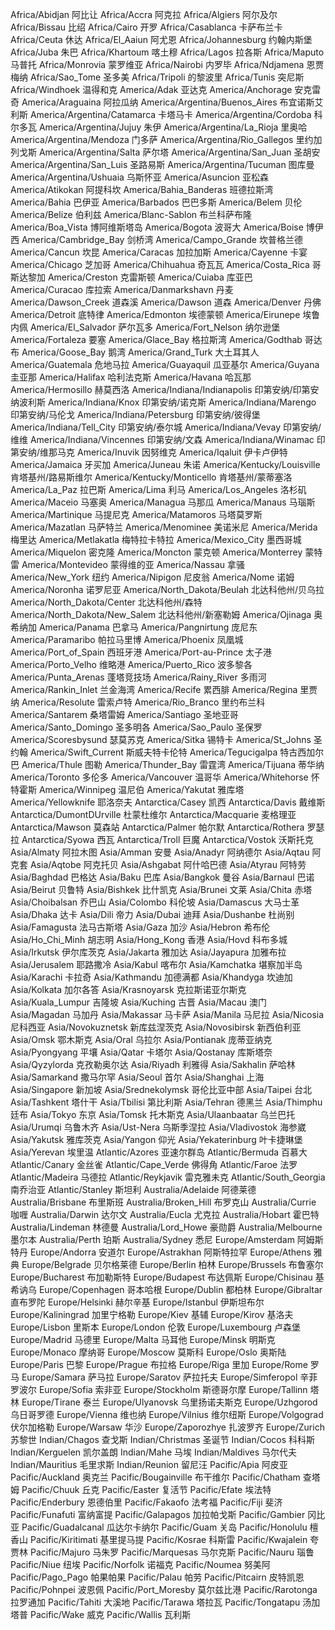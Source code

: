 Africa/Abidjan	阿比让
Africa/Accra	阿克拉
Africa/Algiers	阿尔及尔
Africa/Bissau	比绍
Africa/Cairo	开罗
Africa/Casablanca	卡萨布兰卡
Africa/Ceuta	休达
Africa/El_Aaiun	阿尤恩
Africa/Johannesburg	约翰内斯堡
Africa/Juba	朱巴
Africa/Khartoum	喀土穆
Africa/Lagos	拉各斯
Africa/Maputo	马普托
Africa/Monrovia	蒙罗维亚
Africa/Nairobi	内罗毕
Africa/Ndjamena	恩贾梅纳
Africa/Sao_Tome	圣多美
Africa/Tripoli	的黎波里
Africa/Tunis	突尼斯
Africa/Windhoek	温得和克
America/Adak	亚达克
America/Anchorage	安克雷奇
America/Araguaina	阿拉瓜纳
America/Argentina/Buenos_Aires	布宜诺斯艾利斯
America/Argentina/Catamarca	卡塔马卡
America/Argentina/Cordoba	科尔多瓦
America/Argentina/Jujuy	朱伊
America/Argentina/La_Rioja	里奥哈
America/Argentina/Mendoza	门多萨
America/Argentina/Rio_Gallegos	里约加列戈斯
America/Argentina/Salta	萨尔塔
America/Argentina/San_Juan	圣胡安
America/Argentina/San_Luis	圣路易斯
America/Argentina/Tucuman	图库曼
America/Argentina/Ushuaia	乌斯怀亚
America/Asuncion	亚松森
America/Atikokan	阿提科坎
America/Bahia_Banderas	班德拉斯湾
America/Bahia	巴伊亚
America/Barbados	巴巴多斯
America/Belem	贝伦
America/Belize	伯利兹
America/Blanc-Sablon	布兰科萨布隆
America/Boa_Vista	博阿维斯塔岛
America/Bogota	波哥大
America/Boise	博伊西
America/Cambridge_Bay	剑桥湾
America/Campo_Grande	坎普格兰德
America/Cancun	坎昆
America/Caracas	加拉加斯
America/Cayenne	卡宴
America/Chicago	芝加哥
America/Chihuahua	奇瓦瓦
America/Costa_Rica	哥斯达黎加
America/Creston	克雷斯顿
America/Cuiaba	库亚巴
America/Curacao	库拉索
America/Danmarkshavn	丹麦
America/Dawson_Creek	道森溪
America/Dawson	道森
America/Denver	丹佛
America/Detroit	底特律
America/Edmonton	埃德蒙顿
America/Eirunepe	埃鲁内佩
America/El_Salvador	萨尔瓦多
America/Fort_Nelson	纳尔逊堡
America/Fortaleza	要塞
America/Glace_Bay	格拉斯湾
America/Godthab	哥达布
America/Goose_Bay	鹅湾
America/Grand_Turk	大土耳其人
America/Guatemala	危地马拉
America/Guayaquil	瓜亚基尔
America/Guyana	圭亚那
America/Halifax	哈利法克斯
America/Havana	哈瓦那
America/Hermosillo	赫莫西洛
America/Indiana/Indianapolis	印第安纳/印第安纳波利斯
America/Indiana/Knox	印第安纳/诺克斯
America/Indiana/Marengo	印第安纳/马伦戈
America/Indiana/Petersburg	印第安纳/彼得堡
America/Indiana/Tell_City	印第安纳/泰尔城
America/Indiana/Vevay	印第安纳/维维
America/Indiana/Vincennes	印第安纳/文森
America/Indiana/Winamac	印第安纳/维那马克
America/Inuvik	因努维克
America/Iqaluit	伊卡卢伊特
America/Jamaica	牙买加
America/Juneau	朱诺
America/Kentucky/Louisville	肯塔基州/路易斯维尔
America/Kentucky/Monticello	肯塔基州/蒙蒂塞洛
America/La_Paz	拉巴斯
America/Lima	利马
America/Los_Angeles	洛杉矶
America/Maceio	马塞奥
America/Managua	马那瓜
America/Manaus	马瑙斯
America/Martinique	马提尼克
America/Matamoros	马塔莫罗斯
America/Mazatlan	马萨特兰
America/Menominee	美诺米尼
America/Merida	梅里达
America/Metlakatla	梅特拉卡特拉
America/Mexico_City	墨西哥城
America/Miquelon	密克隆
America/Moncton	蒙克顿
America/Monterrey	蒙特雷
America/Montevideo	蒙得维的亚
America/Nassau	拿骚
America/New_York	纽约
America/Nipigon	尼皮翁
America/Nome	诺姆
America/Noronha	诺罗尼亚
America/North_Dakota/Beulah	北达科他州/贝乌拉
America/North_Dakota/Center	北达科他州/森特
America/North_Dakota/New_Salem	北达科他州/新塞勒姆
America/Ojinaga	奥希纳加
America/Panama	巴拿马
America/Pangnirtung	庞尼东
America/Paramaribo	帕拉马里博
America/Phoenix	凤凰城
America/Port_of_Spain	西班牙港
America/Port-au-Prince	太子港
America/Porto_Velho	维略港
America/Puerto_Rico	波多黎各
America/Punta_Arenas	蓬塔竞技场
America/Rainy_River	多雨河
America/Rankin_Inlet	兰金海湾
America/Recife	累西腓
America/Regina	里贾纳
America/Resolute	雷索卢特
America/Rio_Branco	里约布兰科
America/Santarem	桑塔雷姆
America/Santiago	圣地亚哥
America/Santo_Domingo	圣多明各
America/Sao_Paulo	圣保罗
America/Scoresbysund	瑟莫苏克
America/Sitka	锡特卡
America/St_Johns	圣约翰
America/Swift_Current	斯威夫特卡伦特
America/Tegucigalpa	特古西加尔巴
America/Thule	图勒
America/Thunder_Bay	雷霆湾
America/Tijuana	蒂华纳
America/Toronto	多伦多
America/Vancouver	温哥华
America/Whitehorse	怀特霍斯
America/Winnipeg	温尼伯
America/Yakutat	雅库塔
America/Yellowknife	耶洛奈夫
Antarctica/Casey	凯西
Antarctica/Davis	戴维斯
Antarctica/DumontDUrville	杜蒙杜维尔
Antarctica/Macquarie	麦格理亚
Antarctica/Mawson	莫森站
Antarctica/Palmer	帕尔默
Antarctica/Rothera	罗瑟拉
Antarctica/Syowa	西瓦
Antarctica/Troll	巨魔
Antarctica/Vostok	沃斯托克
Asia/Almaty	阿拉木图
Asia/Amman	安曼
Asia/Anadyr	阿纳德尔
Asia/Aqtau	阿克套
Asia/Aqtobe	阿克托贝
Asia/Ashgabat	阿什哈巴德
Asia/Atyrau	阿特劳
Asia/Baghdad	巴格达
Asia/Baku	巴库
Asia/Bangkok	曼谷
Asia/Barnaul	巴诺
Asia/Beirut	贝鲁特
Asia/Bishkek	比什凯克
Asia/Brunei	文莱
Asia/Chita	赤塔
Asia/Choibalsan	乔巴山
Asia/Colombo	科伦坡
Asia/Damascus	大马士革
Asia/Dhaka	达卡
Asia/Dili	帝力
Asia/Dubai	迪拜
Asia/Dushanbe	杜尚别
Asia/Famagusta	法马古斯塔
Asia/Gaza	加沙
Asia/Hebron	希布伦
Asia/Ho_Chi_Minh	胡志明
Asia/Hong_Kong	香港
Asia/Hovd	科布多城
Asia/Irkutsk	伊尔库茨克
Asia/Jakarta	雅加达
Asia/Jayapura	加雅布拉
Asia/Jerusalem	耶路撒冷
Asia/Kabul	喀布尔
Asia/Kamchatka	堪察加半岛
Asia/Karachi	卡拉奇
Asia/Kathmandu	加德满都
Asia/Khandyga	坎迪加
Asia/Kolkata	加尔各答
Asia/Krasnoyarsk	克拉斯诺亚尔斯克
Asia/Kuala_Lumpur	吉隆坡
Asia/Kuching	古晋
Asia/Macau	澳门
Asia/Magadan	马加丹
Asia/Makassar	马卡萨
Asia/Manila	马尼拉
Asia/Nicosia	尼科西亚
Asia/Novokuznetsk	新库兹涅茨克
Asia/Novosibirsk	新西伯利亚
Asia/Omsk	鄂木斯克
Asia/Oral	乌拉尔
Asia/Pontianak	庞蒂亚纳克
Asia/Pyongyang	平壤
Asia/Qatar	卡塔尔
Asia/Qostanay	库斯塔奈
Asia/Qyzylorda	克孜勒奥尔达
Asia/Riyadh	利雅得
Asia/Sakhalin	萨哈林
Asia/Samarkand	撒马尔罕
Asia/Seoul	首尔
Asia/Shanghai	上海
Asia/Singapore	新加坡
Asia/Srednekolymsk	哥伦比亚中部
Asia/Taipei	台北
Asia/Tashkent	塔什干
Asia/Tbilisi	第比利斯
Asia/Tehran	德黑兰
Asia/Thimphu	廷布
Asia/Tokyo	东京
Asia/Tomsk	托木斯克
Asia/Ulaanbaatar	乌兰巴托
Asia/Urumqi	乌鲁木齐
Asia/Ust-Nera	乌斯季涅拉
Asia/Vladivostok	海参崴
Asia/Yakutsk	雅库茨克
Asia/Yangon	仰光
Asia/Yekaterinburg	叶卡捷琳堡
Asia/Yerevan	埃里温
Atlantic/Azores	亚速尔群岛
Atlantic/Bermuda	百慕大
Atlantic/Canary	金丝雀
Atlantic/Cape_Verde	佛得角
Atlantic/Faroe	法罗
Atlantic/Madeira	马德拉
Atlantic/Reykjavik	雷克雅未克
Atlantic/South_Georgia	南乔治亚
Atlantic/Stanley	斯坦利
Australia/Adelaide	阿德莱德
Australia/Brisbane	布里斯班
Australia/Broken_Hill	布罗克山
Australia/Currie	咖喱
Australia/Darwin	达尔文
Australia/Eucla	尤克拉
Australia/Hobart	霍巴特
Australia/Lindeman	林德曼
Australia/Lord_Howe	豪勋爵
Australia/Melbourne	墨尔本
Australia/Perth	珀斯
Australia/Sydney	悉尼
Europe/Amsterdam	阿姆斯特丹
Europe/Andorra	安道尔
Europe/Astrakhan	阿斯特拉罕
Europe/Athens	雅典
Europe/Belgrade	贝尔格莱德
Europe/Berlin	柏林
Europe/Brussels	布鲁塞尔
Europe/Bucharest	布加勒斯特
Europe/Budapest	布达佩斯
Europe/Chisinau	基希讷乌
Europe/Copenhagen	哥本哈根
Europe/Dublin	都柏林
Europe/Gibraltar	直布罗陀
Europe/Helsinki	赫尔辛基
Europe/Istanbul	伊斯坦布尔
Europe/Kaliningrad	加里宁格勒
Europe/Kiev	基辅
Europe/Kirov	基洛夫
Europe/Lisbon	里斯本
Europe/London	伦敦
Europe/Luxembourg	卢森堡
Europe/Madrid	马德里
Europe/Malta	马耳他
Europe/Minsk	明斯克
Europe/Monaco	摩纳哥
Europe/Moscow	莫斯科
Europe/Oslo	奥斯陆
Europe/Paris	巴黎
Europe/Prague	布拉格
Europe/Riga	里加
Europe/Rome	罗马
Europe/Samara	萨马拉
Europe/Saratov	萨拉托夫
Europe/Simferopol	辛菲罗波尔
Europe/Sofia	索非亚
Europe/Stockholm	斯德哥尔摩
Europe/Tallinn	塔林
Europe/Tirane	泰兰
Europe/Ulyanovsk	乌里扬诺夫斯克
Europe/Uzhgorod	乌日哥罗德
Europe/Vienna	维也纳
Europe/Vilnius	维尔纽斯
Europe/Volgograd	伏尔加格勒
Europe/Warsaw	华沙
Europe/Zaporozhye	扎波罗齐
Europe/Zurich	苏黎世
Indian/Chagos	查戈斯
Indian/Christmas	圣诞节
Indian/Cocos	科科斯
Indian/Kerguelen	凯尔盖朗
Indian/Mahe	马埃
Indian/Maldives	马尔代夫
Indian/Mauritius	毛里求斯
Indian/Reunion	留尼汪
Pacific/Apia	阿皮亚
Pacific/Auckland	奥克兰
Pacific/Bougainville	布干维尔
Pacific/Chatham	查塔姆
Pacific/Chuuk	丘克
Pacific/Easter	复活节
Pacific/Efate	埃法特
Pacific/Enderbury	恩德伯里
Pacific/Fakaofo	法考福
Pacific/Fiji	斐济
Pacific/Funafuti	富纳富提
Pacific/Galapagos	加拉帕戈斯
Pacific/Gambier	冈比亚
Pacific/Guadalcanal	瓜达尔卡纳尔
Pacific/Guam	关岛
Pacific/Honolulu	檀香山
Pacific/Kiritimati	基里提马提
Pacific/Kosrae	科斯雷
Pacific/Kwajalein	夸贾林
Pacific/Majuro	马朱罗
Pacific/Marquesas	马尔克斯
Pacific/Nauru	瑙鲁
Pacific/Niue	纽埃
Pacific/Norfolk	诺福克
Pacific/Noumea	努美阿
Pacific/Pago_Pago	帕果帕果
Pacific/Palau	帕劳
Pacific/Pitcairn	皮特凯恩
Pacific/Pohnpei	波恩佩
Pacific/Port_Moresby	莫尔兹比港
Pacific/Rarotonga	拉罗通加
Pacific/Tahiti	大溪地
Pacific/Tarawa	塔拉瓦
Pacific/Tongatapu	汤加塔普
Pacific/Wake	威克
Pacific/Wallis	瓦利斯

